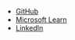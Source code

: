 - [GitHub](https://github.com/dragancajic)<br />
- [Microsoft Learn](https://docs.microsoft.com/en-us/users/dragancajic)<br />
- [LinkedIn](https://www.linkedin.com/in/dragancajic)<br />
